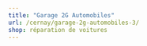 ```yaml
---
title: "Garage 2G Automobiles"
url: /cernay/garage-2g-automobiles-3/
shop: réparation de voitures
---
```

